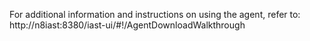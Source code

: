 For additional information and instructions on using the agent, refer to: http://n8iast:8380/iast-ui/#!/AgentDownloadWalkthrough
